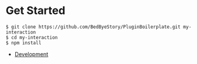 # Get Started

```
$ git clone https://github.com/BedByeStory/PluginBoilerplate.git my-interaction
$ cd my-interaction
$ npm install
```

* [Development](development.md)
